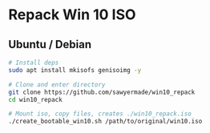 # Repack Win 10 ISO
## Ubuntu / Debian
```bash
# Install deps
sudo apt install mkisofs genisoimg -y

# Clone and enter directory
git clone https://github.com/sawyermade/win10_repack
cd win10_repack

# Mount iso, copy files, creates ./win10_repack.iso
./create_bootable_win10.sh /path/to/original/win10.iso
```
